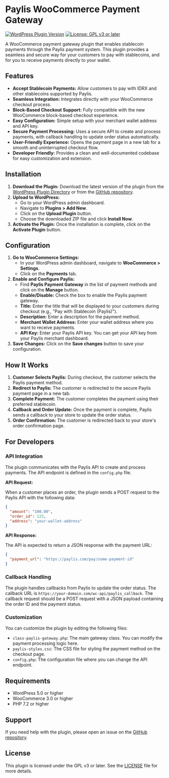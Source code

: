 # Paylis WooCommerce Payment Gateway

[![WordPress Plugin Version](https://img.shields.io/wordpress/plugin/v/paylis-payment-gateway.svg)](https://wordpress.org/plugins/paylis-payment-gateway/)
[![License: GPL v3 or later](https://img.shields.io/badge/License-GPL%20v3%20or%20later-blue.svg)](https://www.gnu.org/licenses/gpl-3.0.html)

A WooCommerce payment gateway plugin that enables stablecoin payments through the Paylis payment system. This plugin provides a seamless and secure way for your customers to pay with stablecoins, and for you to receive payments directly to your wallet.

## Features

- **Accept Stablecoin Payments:** Allow customers to pay with IDRX and other stablecoins supported by Paylis.
- **Seamless Integration:** Integrates directly with your WooCommerce checkout process.
- **Block-Based Checkout Support:** Fully compatible with the new WooCommerce block-based checkout experience.
- **Easy Configuration:** Simple setup with your merchant wallet address and API key.
- **Secure Payment Processing:** Uses a secure API to create and process payments, with callback handling to update order status automatically.
- **User-Friendly Experience:** Opens the payment page in a new tab for a smooth and uninterrupted checkout flow.
- **Developer Friendly:** Provides a clean and well-documented codebase for easy customization and extension.

## Installation

1.  **Download the Plugin:** Download the latest version of the plugin from the [WordPress Plugin Directory](https://wordpress.org/plugins/paylis-payment-gateway/) or from the [GitHub repository](https://github.com/your-repo/paylis-payment-gateway).
2.  **Upload to WordPress:**
    - Go to your WordPress admin dashboard.
    - Navigate to **Plugins > Add New**.
    - Click on the **Upload Plugin** button.
    - Choose the downloaded ZIP file and click **Install Now**.
3.  **Activate the Plugin:** Once the installation is complete, click on the **Activate Plugin** button.

## Configuration

1.  **Go to WooCommerce Settings:**
    - In your WordPress admin dashboard, navigate to **WooCommerce > Settings**.
    - Click on the **Payments** tab.
2.  **Enable and Configure Paylis:**
    - Find **Paylis Payment Gateway** in the list of payment methods and click on the **Manage** button.
    - **Enable/Disable:** Check the box to enable the Paylis payment gateway.
    - **Title:** Enter the title that will be displayed to your customers during checkout (e.g., "Pay with Stablecoin (Paylis)").
    - **Description:** Enter a description for the payment method.
    - **Merchant Wallet Address:** Enter your wallet address where you want to receive payments.
    - **API Key:** Enter your Paylis API key. You can get your API key from your Paylis merchant dashboard.
3.  **Save Changes:** Click on the **Save changes** button to save your configuration.

## How It Works

1.  **Customer Selects Paylis:** During checkout, the customer selects the Paylis payment method.
2.  **Redirect to Paylis:** The customer is redirected to the secure Paylis payment page in a new tab.
3.  **Complete Payment:** The customer completes the payment using their preferred stablecoin.
4.  **Callback and Order Update:** Once the payment is complete, Paylis sends a callback to your store to update the order status.
5.  **Order Confirmation:** The customer is redirected back to your store's order confirmation page.

## For Developers

### API Integration

The plugin communicates with the Paylis API to create and process payments. The API endpoint is defined in the `config.php` file.

**API Request:**

When a customer places an order, the plugin sends a POST request to the Paylis API with the following data:

```json
{
  "amount": "100.00",
  "order_id": 123,
  "address": "your-wallet-address"
}
```

**API Response:**

The API is expected to return a JSON response with the payment URL:

```json
{
  "payment_url": "https://paylis.com/pay/some-payment-id"
}
```

### Callback Handling

The plugin handles callbacks from Paylis to update the order status. The callback URL is `https://your-domain.com/wc-api/paylis_callback`. The callback request should be a POST request with a JSON payload containing the order ID and the payment status.

### Customization

You can customize the plugin by editing the following files:

- `class-paylis-gateway.php`: The main gateway class. You can modify the payment processing logic here.
- `paylis-styles.css`: The CSS file for styling the payment method on the checkout page.
- `config.php`: The configuration file where you can change the API endpoint.

## Requirements

- WordPress 5.0 or higher
- WooCommerce 3.0 or higher
- PHP 7.2 or higher

## Support

If you need help with the plugin, please open an issue on the [GitHub repository](https://github.com/fahmixls/paylis-woocomerce-payment-gateway/issues).

## License

This plugin is licensed under the GPL v3 or later. See the [LICENSE](https://www.gnu.org/licenses/gpl-3.0.html) file for more details.

